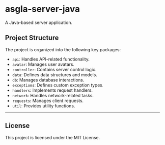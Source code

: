 # asgla-server-java

A Java-based server application.

## Project Structure

The project is organized into the following key packages:

- `api`: Handles API-related functionality.
- `avatar`: Manages user avatars.
- `controller`: Contains server control logic.
- `data`: Defines data structures and models.
- `db`: Manages database interactions.
- `exceptions`: Defines custom exception types.
- `handlers`: Implements request handlers.
- `network`: Handles network-related tasks.
- `requests`: Manages client requests.
- `util`: Provides utility functions.

---

## License

This project is licensed under the MIT License.
